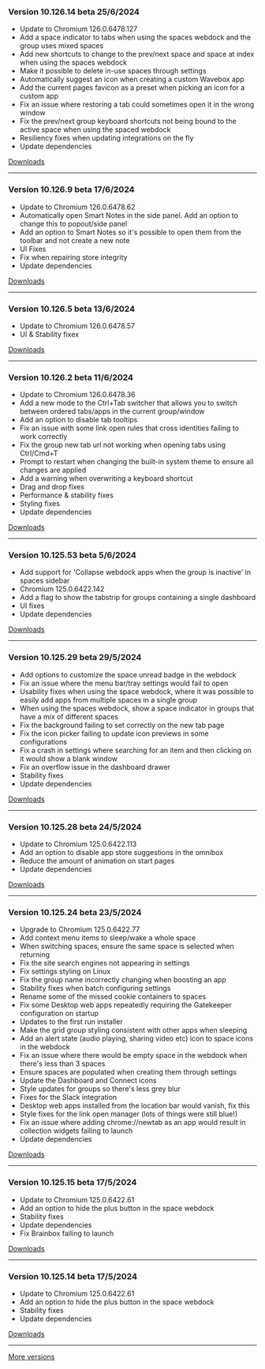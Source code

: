 <h3>Version 10.126.14 beta <span class="date">25/6/2024</span></h3>
<ul>
  <li>Update to Chromium 126.0.6478.127</li>
  <li>Add a space indicator to tabs when using the spaces webdock and the group uses mixed spaces</li>
  <li>Add new shortcuts to change to the prev/next space and space at index when using the spaces webdock</li>
  <li>Make it possible to delete in-use spaces through settings</li>
  <li>Automatically suggest an icon when creating a custom Wavebox app</li>
  <li>Add the current pages favicon as a preset when picking an icon for a custom app</li>
  <li>Fix an issue where restoring a tab could sometimes open it in the wrong window</li>
  <li>Fix the prev/next group keyboard shortcuts not being bound to the active space when using the spaced webdock</li>
  <li>Resiliency fixes when updating integrations on the fly</li>
  <li>Update dependencies</li>
</ul>

[Downloads](https://wavebox.io/download/release/10.126.14.3)

---

<h3>Version 10.126.9 beta <span class="date">17/6/2024</span></h3>
<ul>
  <li>Update to Chromium 126.0.6478.62</li>
  <li>Automatically open Smart Notes in the side panel. Add an option to change this to popout/side panel</li>
  <li>Add an option to Smart Notes so it's possible to open them from the toolbar and not create a new note</li>
  <li>UI Fixes</li>
  <li>Fix when repairing store integrity</li>
  <li>Update dependencies</li>
</ul>

[Downloads](https://wavebox.io/download/release/10.126.9.3)

---

<h3>Version 10.126.5 beta <span class="date">13/6/2024</span></h3>
<ul>
  <li>Update to Chromium 126.0.6478.57</li>
  <li>UI & Stability fixex</li>
</ul>

[Downloads](https://wavebox.io/download/release/10.126.5.3)

---

<h3>Version 10.126.2 beta <span class="date">11/6/2024</span></h3>
<ul>
  <li>Update to Chromium 126.0.6478.36</li>
  <li>Add a new mode to the Ctrl+Tab switcher that allows you to switch between ordered tabs/apps in the current group/window</li>
  <li>Add an option to disable tab tooltips</li>
  <li>Fix an issue with some link open rules that cross identities failing to work correctly</li>
  <li>Fix the group new tab url not working when opening tabs using Ctrl/Cmd+T</li>
  <li>Prompt to restart when changing the built-in system theme to ensure all changes are applied</li>
  <li>Add a warning when overwriting a keyboard shortcut</li>
  <li>Drag and drop fixes</li>
  <li>Performance & stability fixes</li>
  <li>Styling fixes</li>
  <li>Update dependencies</li>
</ul>

[Downloads](https://wavebox.io/download/release/10.126.2.3)

---

<h3>Version 10.125.53 beta <span class="date">5/6/2024</span></h3>
<ul>
  <li>Add support for 'Collapse webdock apps when the group is inactive' in spaces sidebar</li>
  <li>Chromium 125.0.6422.142</li>
  <li>Add a flag to show the tabstrip for groups containing a single dashboard</li>
  <li>UI fixes</li>
  <li>Update dependencies</li>
</ul>

[Downloads](https://wavebox.io/download/release/10.125.53.3)

---

<h3>Version 10.125.29 beta <span class="date">29/5/2024</span></h3>
<ul>
  <li>Add options to customize the space unread badge in the webdock</li>
  <li>Fix an issue where the menu bar/tray settings would fail to open</li>
  <li>
    Usability fixes when using the space webdock, where it was possible to
    easily add apps from multiple spaces in a single group
  </li>
  <li>
    When using the spaces webdock, show a space indicator in groups that have
    a mix of different spaces
  </li>
  <li>Fix the background failing to set correctly on the new tab page</li>
  <li>Fix the icon picker failing to update icon previews in some configurations</li>
  <li>Fix a crash in settings where searching for an item and then clicking on it would show a blank window</li>
  <li>Fix an overflow issue in the dashboard drawer</li>
  <li>Stability fixes</li>
  <li>Update dependencies</li>
</ul>

[Downloads](https://wavebox.io/download/release/10.125.29.3)

---

<h3>Version 10.125.28 beta <span class="date">24/5/2024</span></h3>
<ul>
  <li>Update to Chromium 125.0.6422.113</li>
  <li>Add an option to disable app store suggestions in the omnibox</li>
  <li>Reduce the amount of animation on start pages</li>
  <li>Update dependencies</li>
</ul>

[Downloads](https://wavebox.io/download/release/10.125.28.3)

---

<h3>Version 10.125.24 beta <span class="date">23/5/2024</span></h3>
<ul>
  <li>Upgrade to Chromium 125.0.6422.77</li>
  <li>Add context menu items to sleep/wake a whole space</li>
  <li>When switching spaces, ensure the same space is selected when returning</li>
  <li>Fix the site search engines not appearing in settings</li>
  <li>Fix settings styling on Linux</li>
  <li>Fix the group name incorrectly changing when boosting an app</li>
  <li>Stability fixes when batch configuring settings</li>
  <li>Rename some of the missed cookie containers to spaces</li>
  <li>Fix some Desktop web apps repeatedly requiring the Gatekeeper configuration on startup</li>
  <li>Updates to the first run installer</li>
  <li>Make the grid group styling consistent with other apps when sleeping</li>
  <li>Add an alert state (audio playing, sharing video etc) icon to space icons in the webdock</li>
  <li>Fix an issue where there would be empty space in the webdock when there's less than 3 spaces</li>
  <li>Ensure spaces are populated when creating them through settings</li>
  <li>Update the Dashboard and Connect icons</li>
  <li>Style updates for groups so there's less grey blur</li>
  <li>Fixes for the Slack integration</li>
  <li>Desktop web apps installed from the location bar would vanish, fix this</li>
  <li>Style fixes for the link open manager (lots of things were still blue!)</li>
  <li>Fix an issue where adding chrome://newtab as an app would result in collection widgets failing to launch</li>
  <li>Update dependencies</li>
</ul>

[Downloads](https://wavebox.io/download/release/10.125.24.3)

---

<h3>Version 10.125.15 beta <span class="date">17/5/2024</span></h3>
<ul>
  <li>Update to Chromium 125.0.6422.61</li>
  <li>Add an option to hide the plus button in the space webdock</li>
  <li>Stability fixes</li>
  <li>Update dependencies</li>
  <li>Fix Brainbox failing to launch</li>
</ul>

[Downloads](https://wavebox.io/download/release/10.125.15.3)

---

<h3>Version 10.125.14 beta <span class="date">17/5/2024</span></h3>
<ul>
  <li>Update to Chromium 125.0.6422.61</li>
  <li>Add an option to hide the plus button in the space webdock</li>
  <li>Stability fixes</li>
  <li>Update dependencies</li>
</ul>

[Downloads](https://wavebox.io/download/release/10.125.14.3)

---
[More versions](https://wavebox.io/changelog/beta/)